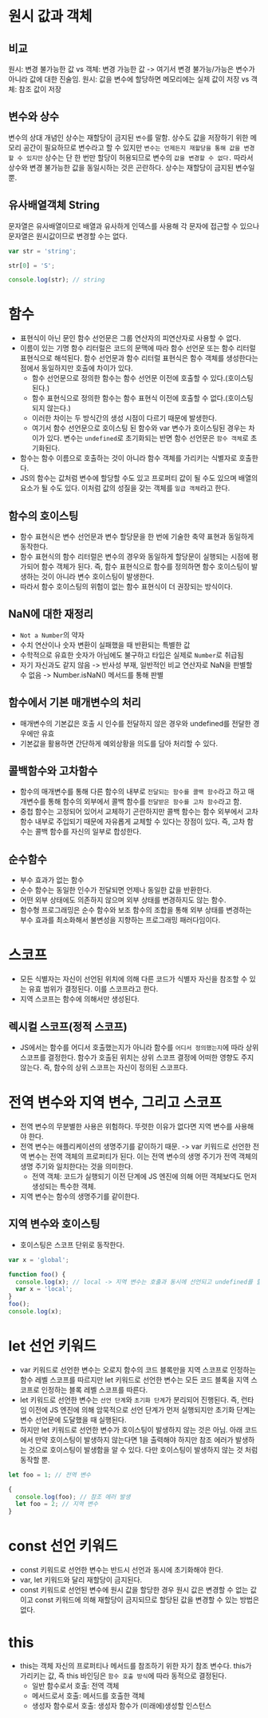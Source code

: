 # 원시 값과 객체

## 비교
원시: 변경 불가능한 값 vs 객체: 변경 가능한 값 -> 여기서 변경 불가능/가능은 변수가 아니라 값에 대한 진술임.
원시: 값을 변수에 할당하면 메모리에는 실제 값이 저장 vs 객체: 참조 값이 저장

## 변수와 상수
변수의 상대 개념인 상수는 재할당이 금지된 `변수`를 말함. 상수도 값을 저장하기 위한 메모리 공간이 필요하므로 변수라고 할 수 있지만 `변수는 언제든지 재할당을 통해 값을 변경할 수 있지만` 상수는 단 한 번만 할당이 허용되므로 변수의 `값을 변경할 수 없다.` 따라서 상수와 변경 불가능한 값을 동일시하는 것은 곤란하다. 상수는 재할당이 금지된 변수일 뿐.

## 유사배열객체 String
문자열은 유사배열이므로 배열과 유사하게 인덱스를 사용해 각 문자에 접근할 수 있으나 문자열은 원시값이므로 변경할 수는 없다. 
```js
var str = 'string';

str[0] = 'S';

console.log(str); // string
```
# 함수
- 표현식이 아닌 문인 함수 선언문은 그룹 연산자의 피연산자로 사용할 수 없다. 
- 이름이 있는 기명 함수 리터럴은 코드의 문맥에 따라 함수 선언문 또는 함수 리터럴 표현식으로 해석된다. 함수 선언문과 함수 리터럴 표현식은 함수 객체를 생성한다는 점에서 동일하지만 호출에 차이가 있다.
  - 함수 선언문으로 정의한 함수는 함수 선언문 이전에 호출할 수 있다.(호이스팅 된다.)
  - 함수 표현식으로 정의한 함수는 함수 표현식 이전에 호출할 수 없다.(호이스팅 되지 않는다.) 
  - 이러한 차이는 두 방식간의 생성 시점이 다르기 때문에 발생한다.
  - 여기서 함수 선언문으로 호이스팅 된 함수와 var 변수가 호이스팅된 경우는 차이가 있다. 변수는 `undefined`로 초기화되는 반면 함수 선언문은 `함수 객체`로 초기화된다. 
- 함수는 함수 이름으로 호출하는 것이 아니라 함수 객체를 가리키는 식별자로 호출한다. 
- JS의 함수는 값처럼 변수에 할당할 수도 있고 프로퍼티 값이 될 수도 있으며 배열의 요소가 될 수도 있다. 이처럼 값의 성질을 갖는 객체를 `일급 객체`라고 한다.

## 함수의 호이스팅
- 함수 표현식은 변수 선언문과 변수 할당문을 한 번에 기술한 축약 표현과 동일하게 동작한다. 
- 함수 표현식의 함수 리터럴은 변수의 경우와 동일하게 할당문이 실행되는 시점에 평가되어 함수 객체가 된다. 즉, 함수 표현식으로 함수를 정의하면 함수 호이스팅이 발생하는 것이 아니라 변수 호이스팅이 발생한다. 
- 따라서 함수 호이스팅의 위험이 없는 함수 표현식이 더 권장되는 방식이다. 

## NaN에 대한 재정리
- `Not a Number`의 약자
- 수치 연산이나 숫자 변환이 실패했을 때 반환되는 특별한 값
- 수학적으로 유효한 숫자가 아님에도 불구하고 타입은 실제로 `Number`로 취급됨
- 자기 자신과도 같지 않음 -> 반사성 부재, 일반적인 비교 연산자로 NaN을 판별할 수 없음 -> Number.isNaN() 메서드를 통해 판별

## 함수에서 기본 매개변수의 처리
- 매개변수의 기본값은 호출 시 인수를 전달하지 않은 경우와 undefined를 전달한 경우에만 유효
- 기본값을 활용하면 간단하게 예외상황을 의도를 담아 처리할 수 있다. 

## 콜백함수와 고차함수
- 함수의 매개변수를 통해 다른 함수의 내부로 `전달되는 함수를 콜백 함수`라고 하고 매개변수를 통해 함수의 외부에서 콜백 함수를 `전달받은 함수를 고차 함수`라고 함.
- 중첩 함수는 고정되어 있어서 교체하기 곤란하지만 콜백 함수는 함수 외부에서 고차 함수 내부로 주입되기 때문에 자유롭게 교체할 수 있다는 장점이 있다. 즉, 고차 함수는 콜백 함수를 자신의 일부로 합성한다. 

## 순수함수
- 부수 효과가 없는 함수
- 순수 함수는 동일한 인수가 전달되면 언제나 동일한 값을 반환한다. 
- 어떤 외부 상태에도 의존하지 않으며 외부 상태를 변경하지도 않는 함수.
- 함수형 프로그래밍은 순수 함수와 보조 함수의 조합을 통해 외부 상태를 변경하는 부수 효과를 최소화해서 불변성을 지향하는 프로그래밍 패러다임이다. 

# 스코프
- 모든 식별자는 자신이 선언된 위치에 의해 다른 코드가 식별자 자신을 참조할 수 있는 유효 범위가 결정된다. 이를 스코프라고 한다. 
- 지역 스코프는 함수에 의해서만 생성된다. 

## 렉시컬 스코프(정적 스코프)
- JS에서는 함수를 어디서 호출했는지가 아니라 함수를 `어디서 정의했는지`에 따라 상위 스코프를 결정한다. 함수가 호출된 위치는 상위 스코프 결정에 어떠한 영향도 주지 않는다. 즉, 함수의 상위 스코프는 자신이 정의된 스코프다.  

# 전역 변수와 지역 변수, 그리고 스코프
- 전역 변수의 무분별한 사용은 위험하다. 뚜렷한 이유가 없다면 지역 변수를 사용해야 한다. 
- 전역 변수는 애플리케이션의 생명주기를 같이하기 때문. -> var 키워드로 선언한 전역 변수는 전역 객체의 프로퍼티가 된다. 이는 전역 변수의 생명 주기가 전역 객체의 생명 주기와 일치한다는 것을 의미한다. 
  - 전역 객체: 코드가 실행되기 이전 단계에 JS 엔진에 의해 어떤 객체보다도 먼저 생성되는 특수한 객체. 
- 지역 변수는 함수의 생명주기를 같이한다. 

## 지역 변수와 호이스팅
- 호이스팅은 스코프 단위로 동작한다. 
```js
var x = 'global';

function foo() {
  console.log(x); // local -> 지역 변수는 호출과 동시에 선언되고 undefined를 할당받는다. 
  var x = 'local';
}
foo();
console.log(x);
```

# let 선언 키워드
- var 키워드로 선언한 변수는 오로지 함수의 코드 블록만을 지역 스코프로 인정하는 함수 레벨 스코프를 따르지만 let 키워드로 선언한 변수는 모든 코드 블록을 지역 스코프로 인정하는 블록 레벨 스코프를 따른다. 
- let 키워드로 선언한 변수는 `선언 단계`와 `초기화 단계`가 분리되어 진행된다. 즉, 런타임 이전에 JS 엔진에 의해 암묵적으로 선언 단계가 먼저 실행되지만 초기화 단계는 변수 선언문에 도달했을 때 실행된다. 
- 하지만 let 키워드로 선언한 변수가 호이스팅이 발생하지 않는 것은 아님. 아래 코드에서 만약 호이스팅이 발생하지 않는다면 1을 출력해야 하지만 참조 에러가 발생하는 것으로 호이스팅이 발생함을 알 수 있다. 다만 호이스팅이 발생하지 않는 것 처럼 동작할 뿐. 
```js
let foo = 1; // 전역 변수

{
  console.log(foo); // 참조 에러 발생
  let foo = 2; // 지역 변수
}
```

# const 선언 키워드
- const 키워드로 선언한 변수는 반드시 선언과 동시에 초기화해야 한다. 
- var, let 키워드와 달리 재할당이 금지된다. 
- const 키워드로 선언된 변수에 원시 값을 할당한 경우 원시 값은 변경할 수 없는 값이고 const 키워드에 의해 재할당이 금지되므로 할당된 값을 변경할 수 있는 방법은 없다. 

# this
- this는 객체 자신의 프로퍼티나 메서드를 참조하기 위한 자기 참조 변수다. this가 가리키는 값, 즉 this 바인딩은 `함수 호출 방식`에 따라 동적으로 결정된다.
  - 일반 함수로서 호출: 전역 객체
  - 메서드로서 호출: 메서드를 호출한 객체
  - 생성자 함수로서 호출: 생성자 함수가 (미래에)생성할 인스턴스